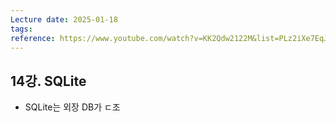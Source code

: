 ```yaml
---
Lecture date: 2025-01-18
tags: 
reference: https://www.youtube.com/watch?v=KK2Qdw2122M&list=PLz2iXe7EqJOOt1r8Io-BFAV-SHFWFKYtN&index=16
---
```

## 14강. SQLite
- SQLite는 외장 DB가 ㄷ조